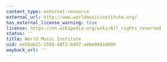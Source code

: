 ```yaml
---
content_type: external-resource
external_url: http://www.worldmusicinstitute.org/
has_external_license_warning: true
license: https://en.wikipedia.org/wiki/All_rights_reserved
status: ''
title: World Music Institute
uid: ea5bab21-5556-48f2-bd97-a4be9841d089
wayback_url: ''
---
```

